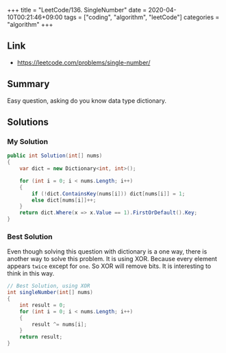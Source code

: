 +++
title = "LeetCode/136. SingleNumber"
date = 2020-04-10T00:21:46+09:00
tags = ["coding", "algorithm", "leetCode"]
categories = "algorithm"
+++

<div class="description">

## Link

- https://leetcode.com/problems/single-number/

## Summary

Easy question, asking do you know data type dictionary.

## Solutions

### My Solution

```cs
public int Solution(int[] nums)
{
	var dict = new Dictionary<int, int>();

	for (int i = 0; i < nums.Length; i++)
	{
		if (!dict.ContainsKey(nums[i])) dict[nums[i]] = 1;
		else dict[nums[i]]++;
	}
	return dict.Where(x => x.Value == 1).FirstOrDefault().Key;
}
```

### Best Solution

Even though solving this question with dictionary is a one way, there is another way to solve this problem. It is using XOR. Because every element appears `twice` except for `one`. So XOR will remove bits. It is interesting to think in this way.

```cs
// Best Solution, using XOR
int singleNumber(int[] nums)
{
	int result = 0;
	for (int i = 0; i < nums.Length; i++)
	{
		result ^= nums[i];
	}
	return result;
}
```